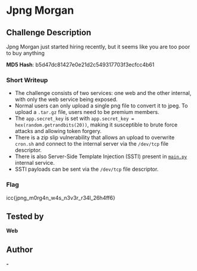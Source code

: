 # Jpng Morgan

## Challenge Description

Jpng Morgan just started hiring recently, but it seems like you are too poor to buy anything

**MD5 Hash**: b5d47dc81427e0e21d2c549317703f3ecfcc4b61

### Short Writeup

- The challenge consists of two services: one web and the other internal, with only the web service being exposed.
- Normal users can only upload a single png file to convert it to jpeg. To upload a `.tar.gz` file, users need to be premium members.
- The `app.secret_key` is set with `app.secret_key = hex(random.getrandbits(20))`, making it susceptible to brute force attacks and allowing token forgery.
- There is a zip slip vulnerability that allows an upload to overwrite `cron.sh` and connect to the internal server via the `/dev/tcp` file descriptor.
- There is also Server-Side Template Injection (SSTI) present in [`main.py`](http://main.py) internal service.
- SSTI payloads can be sent via the `/dev/tcp` file descriptor.

### Flag

icc{jpng_m0rg4n_w4s_n3v3r_r34l_26h4ff6}

## Tested by

**Web**

## Author

**-**
